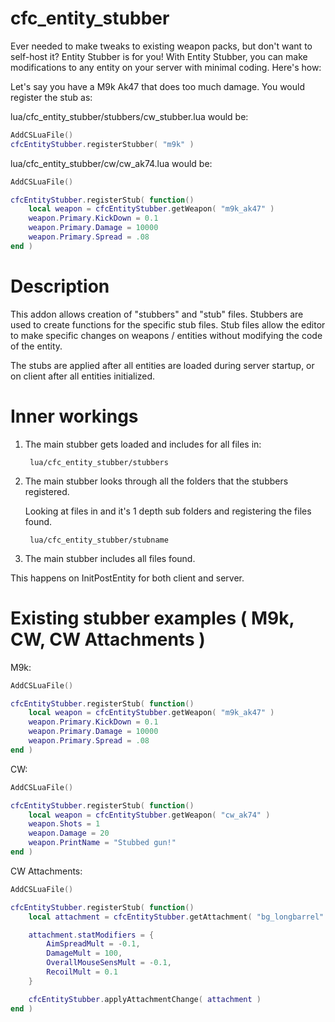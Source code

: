 # cfc_entity_stubber

Ever needed to make tweaks to existing weapon packs, but don't want to self-host it? Entity Stubber is for you!
With Entity Stubber, you can make modifications to any entity on your server with minimal coding. Here's how:

Let's say you have a M9k Ak47 that does too much damage. You would register the stub as:


lua/cfc_entity_stubber/stubbers/cw_stubber.lua would be:
```lua
AddCSLuaFile()
cfcEntityStubber.registerStubber( "m9k" )
```
lua/cfc_entity_stubber/cw/cw_ak74.lua would be:
```lua
AddCSLuaFile()

cfcEntityStubber.registerStub( function()
    local weapon = cfcEntityStubber.getWeapon( "m9k_ak47" )
    weapon.Primary.KickDown = 0.1
    weapon.Primary.Damage = 10000
    weapon.Primary.Spread = .08
end )
```

# Description
This addon allows creation of "stubbers" and "stub" files. Stubbers are used to create functions for the specific stub files. Stub files allow the editor to make specific changes on weapons / entities without modifying the code of the entity.

The stubs are applied after all entities are loaded during server startup, or on client after all entities initialized.

# Inner workings

1. The main stubber gets loaded and includes for all files in:

        lua/cfc_entity_stubber/stubbers

2. The main stubber looks through all the folders that the stubbers registered.

    Looking at files in and it's 1 depth sub folders and registering the files found.

        lua/cfc_entity_stubber/stubname
    
3. The main stubber includes all files found.

This happens on InitPostEntity for both client and server.

# Existing stubber examples ( M9k, CW, CW Attachments )

M9k:

```lua
AddCSLuaFile()

cfcEntityStubber.registerStub( function()
    local weapon = cfcEntityStubber.getWeapon( "m9k_ak47" )
    weapon.Primary.KickDown = 0.1
    weapon.Primary.Damage = 10000
    weapon.Primary.Spread = .08
end ) 
```

CW:

```lua
AddCSLuaFile()

cfcEntityStubber.registerStub( function()
    local weapon = cfcEntityStubber.getWeapon( "cw_ak74" )
    weapon.Shots = 1
    weapon.Damage = 20
    weapon.PrintName = "Stubbed gun!"
end )
```
CW Attachments:

```lua
AddCSLuaFile()

cfcEntityStubber.registerStub( function()
    local attachment = cfcEntityStubber.getAttachment( "bg_longbarrel" )

    attachment.statModifiers = {
        AimSpreadMult = -0.1,
        DamageMult = 100,
        OverallMouseSensMult = -0.1,
        RecoilMult = 0.1
    }

    cfcEntityStubber.applyAttachmentChange( attachment )
end )
```
